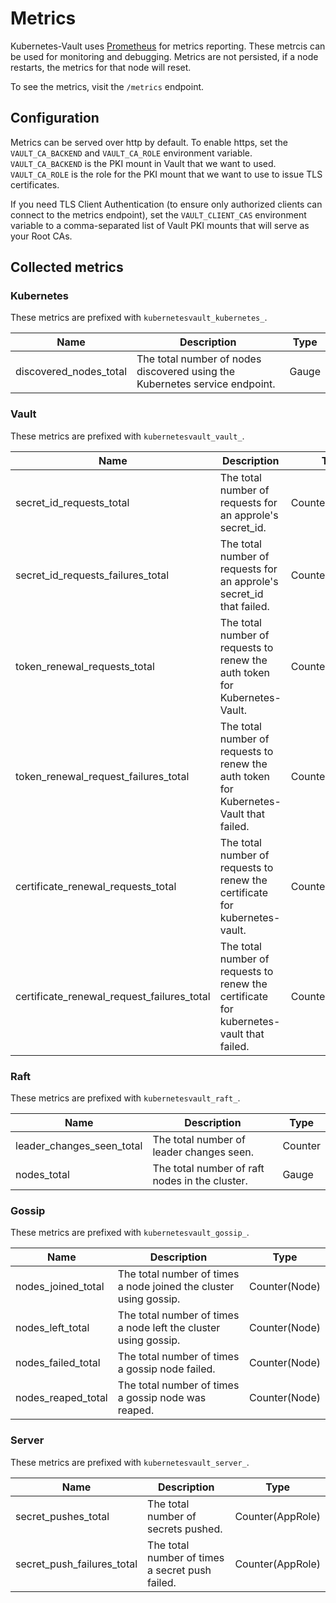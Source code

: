 # Metrics

Kubernetes-Vault uses [Prometheus](https://www.prometheus.io) for metrics reporting. These metrcis can be used for
monitoring and debugging. Metrics are not persisted, if a node restarts, the metrics for that node will reset.

To see the metrics, visit the `/metrics` endpoint.

## Configuration
Metrics can be served over http by default. To enable https, set the `VAULT_CA_BACKEND` and `VAULT_CA_ROLE` environment
variable. `VAULT_CA_BACKEND` is the PKI mount in Vault that we want to used. `VAULT_CA_ROLE` is the role for the PKI mount
that we want to use to issue TLS certificates.

If you need TLS Client Authentication (to ensure only authorized clients can connect to the metrics endpoint), set the
`VAULT_CLIENT_CAS` environment variable to a comma-separated list of Vault PKI mounts that will serve as your Root CAs.

## Collected metrics

### Kubernetes
These metrics are prefixed with `kubernetesvault_kubernetes_`.

| Name                   | Description                                                                 | Type  |
|------------------------|-----------------------------------------------------------------------------|-------|
| discovered_nodes_total | The total number of nodes discovered using the Kubernetes service endpoint. | Gauge |

### Vault
These metrics are prefixed with `kubernetesvault_vault_`.

| Name                                       | Description                                                                             | Type             |
|--------------------------------------------|-----------------------------------------------------------------------------------------|------------------|
| secret_id_requests_total                   | The total number of requests for an approle's secret_id.                                | Counter(AppRole) |
| secret_id_requests_failures_total          | The total number of requests for an approle's secret_id that failed.                    | Counter(AppRole) |
| token_renewal_requests_total               | The total number of requests to renew the auth token for Kubernetes-Vault.              | Counter          |
| token_renewal_request_failures_total       | The total number of requests to renew the auth token for Kubernetes-Vault that failed.  | Counter          |
| certificate_renewal_requests_total         | The total number of requests to renew the certificate for kubernetes-vault.             | Counter          |
| certificate_renewal_request_failures_total | The total number of requests to renew the certificate for kubernetes-vault that failed. | Counter          |

### Raft
These metrics are prefixed with `kubernetesvault_raft_`.

| Name                      | Description                                    | Type    |
|---------------------------|------------------------------------------------|---------|
| leader_changes_seen_total | The total number of leader changes seen.       | Counter |
| nodes_total               | The total number of raft nodes in the cluster. | Gauge   |

### Gossip
These metrics are prefixed with `kubernetesvault_gossip_`.

| Name               | Description                                                       | Type          |
|--------------------|-------------------------------------------------------------------|---------------|
| nodes_joined_total | The total number of times a node joined the cluster using gossip. | Counter(Node) |
| nodes_left_total   | The total number of times a node left the cluster using gossip.   | Counter(Node) |
| nodes_failed_total | The total number of times a gossip node failed.                   | Counter(Node) |
| nodes_reaped_total | The total number of times a gossip node was reaped.               | Counter(Node) |

### Server
These metrics are prefixed with `kubernetesvault_server_`.

| Name                       | Description                                     | Type             |
|----------------------------|-------------------------------------------------|------------------|
| secret_pushes_total        | The total number of secrets pushed.             | Counter(AppRole) |
| secret_push_failures_total | The total number of times a secret push failed. | Counter(AppRole) |